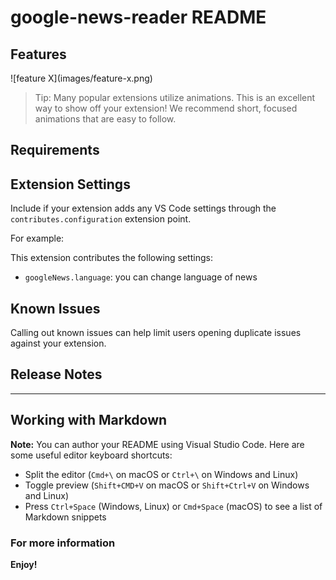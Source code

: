 # google-news-reader README

## Features


\!\[feature X\]\(images/feature-x.png\)

> Tip: Many popular extensions utilize animations. This is an excellent way to show off your extension! We recommend short, focused animations that are easy to follow.

## Requirements

## Extension Settings

Include if your extension adds any VS Code settings through the `contributes.configuration` extension point.

For example:

This extension contributes the following settings:

*  `googleNews.language`: you can change language of news 

## Known Issues

Calling out known issues can help limit users opening duplicate issues against your extension.

## Release Notes



-----------------------------------------------------------------------------------------------------------

## Working with Markdown

**Note:** You can author your README using Visual Studio Code.  Here are some useful editor keyboard shortcuts:

* Split the editor (`Cmd+\` on macOS or `Ctrl+\` on Windows and Linux)
* Toggle preview (`Shift+CMD+V` on macOS or `Shift+Ctrl+V` on Windows and Linux)
* Press `Ctrl+Space` (Windows, Linux) or `Cmd+Space` (macOS) to see a list of Markdown snippets
### For more information

**Enjoy!**
